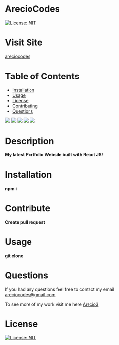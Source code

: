 # ArecioCodes
  [![License: MIT](https://img.shields.io/badge/License-MIT-yellow.svg)](https://opensource.org/licenses/MIT)
  
  # Visit Site
  [areciocodes](https://areciocodes.com/)
  # Table of Contents 
  * [Installation](#Installation) 
  * [Usage](#Usage) 
  * [License](#license)
  * [Contributing](#Contribute) 
  * [Questions](#Questions)

  <img src="./src/images/screenshot1.png"></img>
  <img src="./src/images/screenshot2.png"></img>
  <img src="./src/images/screenshot3.png"></img>
  <img src="./src/images/screenshot4.png"></img>
  <img src="./src/images/screenshot5.png"></img>
 
  # Description 
  **My latest Portfolio Website built with React JS!**
  
  # Installation
   **npm i**

  # Contribute
  **Create pull request**

  # Usage
  **git clone**

  # Questions
  If you had any questions feel free to contact my email areciocodes@gmail.com

  To see more of my work visit me here [Arecio3](https://github.com/Arecio3)


  # License
  [![License: MIT](https://img.shields.io/badge/License-MIT-yellow.svg)](https://opensource.org/licenses/MIT)

